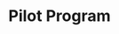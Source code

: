 ---
title: Pilot Program

components:
- component_name: hero
  supertitle: Pilot Program
  title: Try a school-wide Albert pilot.
  description: The Albert Pilot Program (APP) is the only way for high-potential schools to try Albert at no-cost for 60-days.
  cta_label: Submit application
  cta_url: submit-application
  img_src: "assets/img/hero/pilot-program-hero.svg"

- component_name: featureGrid
  featureGridItems:
  - img_src: "assets/img/random-img3.svg"
    title: Who
    description: Administrators and curriculum directors involved in the decision making process of ed-tech solutions with at least 75 students.
  - img_src: "assets/img/random-img3.svg"
    title: What
    description: A 4-5 week no-risk pilot of Albert with all of your students and teachers.
  - img_src: "assets/img/random-img3.svg"
    title: Where
    description: We would implement at your school with a dedicated Albert point person to help with every step of the pilot process.
  - img_src: "assets/img/random-img3.svg"
    title: When
    description: Pilots start on a rolling basis during the school year. Apply now and secure a start date. Spots are limited!
  - img_src: "assets/img/random-img3.svg"
    title: Why
    description: You're looking to improve learning outcomes in AP, SAT, ACT, Common Core, and NGSS and want a risk-free Albert trial.

- component_name: interstitial
  component_large: true
  title: Begin your Albert experience today!
  cta_label: Submit Application
  cta_link: ""
---